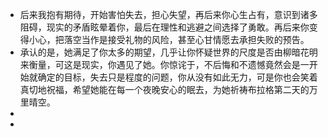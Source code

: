 - 后来我抱有期待，开始害怕失去，担心失望，再后来你心生占有，意识到诸多阻碍，现实的矛盾眩晕着你，最后在理性和逃避之间选择了勇敢。再后来你变得小心，把落空当作是接受礼物的风险，甚至心甘情愿去承担失败的预告。
- 承认的是，她满足了你太多的期望，几乎让你怀疑世界的尺度是否由柳暗花明来衡量，可这是现实，你遇见了她。你惊诧于，不后悔和不遗憾竟然会是一开始就确定的目标，失去只是程度的问题，你从没有如此无力，可是你也会笑着真切地祝福，希望她能在每一个夜晚安心的眠去，为她祈祷布拉格第二天的万里晴空。
-
-
